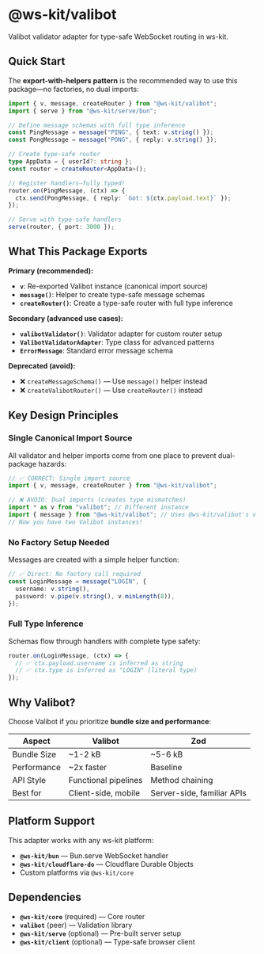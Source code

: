 # @ws-kit/valibot

Valibot validator adapter for type-safe WebSocket routing in ws-kit.

## Quick Start

The **export-with-helpers pattern** is the recommended way to use this package—no factories, no dual imports:

```typescript
import { v, message, createRouter } from "@ws-kit/valibot";
import { serve } from "@ws-kit/serve/bun";

// Define message schemas with full type inference
const PingMessage = message("PING", { text: v.string() });
const PongMessage = message("PONG", { reply: v.string() });

// Create type-safe router
type AppData = { userId?: string };
const router = createRouter<AppData>();

// Register handlers—fully typed!
router.on(PingMessage, (ctx) => {
  ctx.send(PongMessage, { reply: `Got: ${ctx.payload.text}` });
});

// Serve with type-safe handlers
serve(router, { port: 3000 });
```

## What This Package Exports

**Primary (recommended):**

- **`v`**: Re-exported Valibot instance (canonical import source)
- **`message()`**: Helper to create type-safe message schemas
- **`createRouter()`**: Create a type-safe router with full type inference

**Secondary (advanced use cases):**

- **`valibotValidator()`**: Validator adapter for custom router setup
- **`ValibotValidatorAdapter`**: Type class for advanced patterns
- **`ErrorMessage`**: Standard error message schema

**Deprecated (avoid):**

- ❌ `createMessageSchema()` — Use `message()` helper instead
- ❌ `createValibotRouter()` — Use `createRouter()` instead

## Key Design Principles

### Single Canonical Import Source

All validator and helper imports come from one place to prevent dual-package hazards:

```typescript
// ✅ CORRECT: Single import source
import { v, message, createRouter } from "@ws-kit/valibot";

// ❌ AVOID: Dual imports (creates type mismatches)
import * as v from "valibot"; // Different instance
import { message } from "@ws-kit/valibot"; // Uses @ws-kit/valibot's v
// Now you have two Valibot instances!
```

### No Factory Setup Needed

Messages are created with a simple helper function:

```typescript
// ✅ Direct: No factory call required
const LoginMessage = message("LOGIN", {
  username: v.string(),
  password: v.pipe(v.string(), v.minLength(8)),
});
```

### Full Type Inference

Schemas flow through handlers with complete type safety:

```typescript
router.on(LoginMessage, (ctx) => {
  // ✅ ctx.payload.username is inferred as string
  // ✅ ctx.type is inferred as "LOGIN" (literal type)
});
```

## Why Valibot?

Choose Valibot if you prioritize **bundle size and performance**:

| Aspect      | Valibot              | Zod                        |
| ----------- | -------------------- | -------------------------- |
| Bundle Size | ~1-2 kB              | ~5-6 kB                    |
| Performance | ~2x faster           | Baseline                   |
| API Style   | Functional pipelines | Method chaining            |
| Best for    | Client-side, mobile  | Server-side, familiar APIs |

## Platform Support

This adapter works with any ws-kit platform:

- **`@ws-kit/bun`** — Bun.serve WebSocket handler
- **`@ws-kit/cloudflare-do`** — Cloudflare Durable Objects
- Custom platforms via `@ws-kit/core`

## Dependencies

- **`@ws-kit/core`** (required) — Core router
- **`valibot`** (peer) — Validation library
- **`@ws-kit/serve`** (optional) — Pre-built server setup
- **`@ws-kit/client`** (optional) — Type-safe browser client
